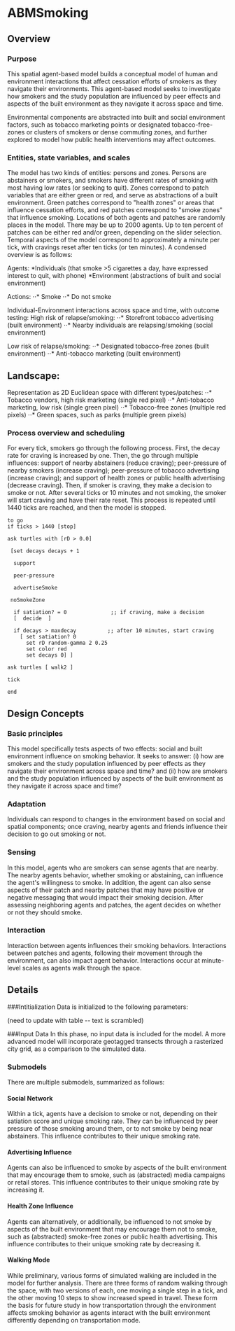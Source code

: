 # ABMSmoking

## Overview
### Purpose
This spatial agent-based model builds a conceptual model of human and environment interactions that affect cessation efforts of smokers as they navigate their environments. This agent-based model seeks to investigate how smokers and the study population are influenced by peer effects and aspects of the built environment as they navigate it across space and time.

Environmental components are abstracted into built and social environment factors, such as tobacco marketing points or designated tobacco-free-zones or clusters of smokers or dense commuting zones, and further explored to model how public health interventions may affect outcomes. 

### Entities, state variables, and scales
The model has two kinds of entities: persons and zones. Persons are abstainers or smokers, and smokers have different rates of smoking with most having low rates (or seeking to quit). Zones correspond to patch variables that are either green or red, and serve as abstractions of a built environment. Green patches correspond to "health zones" or areas that influence cessation efforts, and red patches correspond to "smoke zones" that influence smoking. Locations of both agents and patches are randomly places in the model. There may be up to 2000 agents. Up to ten percent of patches can be either red and/or green, depending on the slider selection. Temporal aspects of the model correspond to approximately a minute per tick, with cravings reset after ten ticks (or ten minutes). A condensed overview is as follows:

Agents:
*Individuals (that smoke >5 cigarettes a day, have expressed interest to quit, with phone)
*Environment (abstractions of built and social environment) 

Actions:
⋅⋅* Smoke
⋅⋅* Do not smoke

Individual-Environment interactions across space and time, with outcome testing: 
High risk of relapse/smoking:
⋅⋅* Storefront tobacco advertising (built environment)
⋅⋅* Nearby individuals are relapsing/smoking (social environment) 

Low risk of relapse/smoking:
⋅⋅* Designated tobacco-free zones (built environment) 
⋅⋅* Anti-tobacco marketing (built environment) 

## Landscape: 
Representation as 2D Euclidean space with different types/patches: 
⋅⋅* Tobacco vendors, high risk marketing (single red pixel) 
⋅⋅* Anti-tobacco marketing, low risk (single green pixel) 
⋅⋅* Tobacco-free zones (multiple red pixels) 
⋅⋅* Green spaces, such as parks (multiple green pixels) 

### Process overview and scheduling
For every tick,  smokers go through the following process. First, the decay rate for craving is increased by one. Then, the go through multiple influences: support of nearby abstainers (reduce craving); peer-pressure of nearby smokers (increase craving); peer-pressure of tobacco advertising (increase craving); and support of health zones or public health advertising (decrease craving). Then, if smoker is craving, they make a decision to smoke or not. After several ticks or 10 minutes and not smoking, the smoker will start craving and have their rate reset. This process is repeated until 1440 ticks are reached, and then the model is stopped.


    to go
    if ticks > 1440 [stop]
   
    ask turtles with [rD > 0.0]
   
     [set decays decays + 1
      
      support 
      
      peer-pressure 

      advertiseSmoke

	 noSmokeZone
      
      if satiation? = 0              ;; if craving, make a decision
      [  decide  ]
        
      if decays > maxdecay          ;; after 10 minutes, start craving
        [ set satiation? 0
          set rD random-gamma 2 0.25   
          set color red
          set decays 0] ] 
    
    ask turtles [ walk2 ]
     
    tick

    end


## Design Concepts
### Basic principles
This model specifically tests aspects of two effects: social and built environment influence on smoking behavior. It seeks to answer: (i) how are smokers and the study population influenced by peer effects as they navigate their environment across space and time? and (ii) how are smokers and the study population influenced by aspects of the built environment as they navigate it across space and time? 

### Adaptation
Individuals can respond to changes in the environment based on social and spatial components; once craving, nearby agents and friends influence their decision to go out smoking or not. 

### Sensing
In this model, agents who are smokers can sense agents that are nearby. The nearby agents behavior, whether smoking or abstaining, can influence the agent's willingness to smoke. In addition, the agent can also sense aspects of their patch and nearby patches that may have positive or negative messaging that would impact their smoking decision. After assessing neighboring agents and patches, the agent decides on whether or not they should smoke.

### Interaction
Interaction between agents influences their smoking behaviors. Interactions between patches and agents, following their movement through the environment, can also impact agent behavior. Interactions occur at minute-level scales as agents walk through the space. 

## Details
###Intitialization
Data is initialized to the following parameters:

(need to update with table -- text is scrambled)

###Input Data
In this phase, no input data is included for the model. A more advanced model will incorporate geotagged transects through a rasterized city grid, as a comparison to the simulated data.

### Submodels
There are multiple submodels, summarized as follows:

#### Social Network
Within a tick, agents have a decision to smoke or not, depending on their satiation score and unique smoking rate. They can be influenced by peer pressure of those smoking around them, or to not smoke by being near abstainers. This influence contributes to their unique smoking rate.

#### Advertising Influence
Agents can also be influenced to smoke by aspects of the built environment that may encourage them to smoke, such as (abstracted) media campaigns or retail stores.  This influence contributes to their unique smoking rate by increasing it.

#### Health Zone Influence
Agents can alternatively, or additionally, be influenced to not smoke by aspects of the built environment that may encourage them not to smoke, such as (abstracted) smoke-free zones or public health advertising.  This influence contributes to their unique smoking rate by decreasing it.

#### Walking Mode
While preliminary, various forms of simulated walking are included in the model for further analysis. There are three forms of random walking through the space, with two versions of each, one moving a single step in a tick, and the other moving 10 steps to show increased speed in travel. These form the basis for future study in how transportation through the environment affects smoking behavior as agents interact with the built environment differently depending on transportation mode. 
